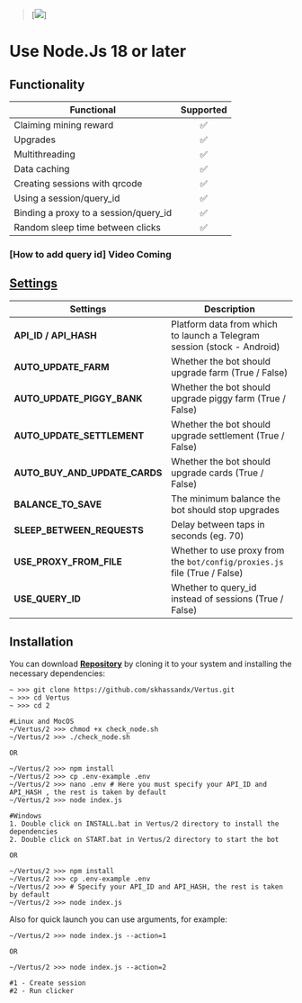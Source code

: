 > [<img src="https://img.shields.io/badge/Telegram-%40Me-orange">]

# Use Node.Js 18 or later

## Functionality

| Functional                            | Supported |
| ------------------------------------- | :-------: |
| Claiming mining reward                |    ✅     |
| Upgrades                              |    ✅     |
| Multithreading                        |    ✅     |
| Data caching                          |    ✅     |
| Creating sessions with qrcode         |    ✅     |
| Using a session/query_id              |    ✅     |
| Binding a proxy to a session/query_id |    ✅     |
| Random sleep time between clicks      |    ✅     |

### [How to add query id] Video Coming

## [Settings](https://github.com/skhassandx/Vertus)

| Settings                      | Description                                                               |
| ----------------------------- | ------------------------------------------------------------------------- |
| **API_ID / API_HASH**         | Platform data from which to launch a Telegram session (stock - Android)   |
| **AUTO_UPDATE_FARM**          | Whether the bot should upgrade farm (True / False)                        |
| **AUTO_UPDATE_PIGGY_BANK**    | Whether the bot should upgrade piggy farm (True / False)                  |
| **AUTO_UPDATE_SETTLEMENT**    | Whether the bot should upgrade settlement (True / False)                  |
| **AUTO_BUY_AND_UPDATE_CARDS** | Whether the bot should upgrade cards (True / False)                       |
| **BALANCE_TO_SAVE**           | The minimum balance the bot should stop upgrades                          |
| **SLEEP_BETWEEN_REQUESTS**    | Delay between taps in seconds (eg. 70)                                    |
| **USE_PROXY_FROM_FILE**       | Whether to use proxy from the `bot/config/proxies.js` file (True / False) |
| **USE_QUERY_ID**              | Whether to query_id instead of sessions (True / False)                    |

## Installation

You can download [**Repository**](https://github.com/skhassandx/Vertus) by cloning it to your system and installing the necessary dependencies:

```shell
~ >>> git clone https://github.com/skhassandx/Vertus.git
~ >>> cd Vertus
~ >>> cd 2

#Linux and MocOS
~/Vertus/2 >>> chmod +x check_node.sh
~/Vertus/2 >>> ./check_node.sh

OR

~/Vertus/2 >>> npm install
~/Vertus/2 >>> cp .env-example .env
~/Vertus/2 >>> nano .env # Here you must specify your API_ID and API_HASH , the rest is taken by default
~/Vertus/2 >>> node index.js

#Windows
1. Double click on INSTALL.bat in Vertus/2 directory to install the dependencies
2. Double click on START.bat in Vertus/2 directory to start the bot

OR

~/Vertus/2 >>> npm install
~/Vertus/2 >>> cp .env-example .env
~/Vertus/2 >>> # Specify your API_ID and API_HASH, the rest is taken by default
~/Vertus/2 >>> node index.js
```

Also for quick launch you can use arguments, for example:

```shell
~/Vertus/2 >>> node index.js --action=1

OR

~/Vertus/2 >>> node index.js --action=2

#1 - Create session
#2 - Run clicker
```
